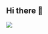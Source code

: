 ## Hi there 👋

<!--
**tkcheon/tkcheon** is a ✨ _special_ ✨ repository because its `README.md` (this file) appears on your GitHub profile.

Here are some ideas to get you started:

- 🔭 I’m currently working on ...
- 🌱 I’m currently learning ...
- 👯 I’m looking to collaborate on ...
- 🤔 I’m looking for help with ...
- 💬 Ask me about ...
- 📫 How to reach me: ...
- 😄 Pronouns: ...
- ⚡ Fun fact: ...

-->

<body>


<img src="https://img.shields.io/badge/react-20232a.svg?style=for-the-badge&logo=JAVA&logoColor=61DAFB" />
 
</body>
